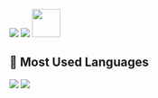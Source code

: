 ![](https://komarev.com/ghpvc/?username=abewartech)
![](https://bit.ly/3OxQEbF)
[<img src="https://raw.githubusercontent.com/abewartech/abewartech/main/profile-views.svg" height="50"/>](https://github.com/abewartech)

## 🤘 Most Used Languages
[<img src="https://github-readme-stats.vercel.app/api/top-langs/?username=abewartech&title_color=00ff00&text_color=00ff00&icon_color=00ff00&border_color=00ff00&bg_color=000000">](https://github.com/abewartech) ![](https://bit.ly/3b1M9mh)
